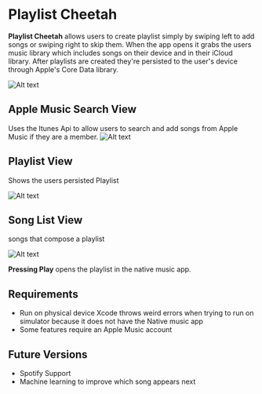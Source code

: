 # Playlist Cheetah

**Playlist Cheetah** allows users to create playlist simply by swiping left to add songs or swiping right to skip them. When the app opens it grabs the users music library which includes songs on their device and in their iCloud library. After playlists are created they're persisted to the user's device through Apple's Core Data library.

![Alt text](https://cloud.githubusercontent.com/assets/20712747/22717136/007bb9c2-ed5f-11e6-8552-e0678550fb28.jpg)

## Apple Music Search View

Uses the Itunes Api to allow users to search and add songs from Apple Music if they are a member.
![Alt text](https://cloud.githubusercontent.com/assets/20712747/22717138/007c0792-ed5f-11e6-80d7-ef3e7fec35a2.jpg)

## Playlist View
Shows the users persisted Playlist

![Alt text](https://cloud.githubusercontent.com/assets/20712747/22717137/007bf37e-ed5f-11e6-9967-1d9424e7e3c4.jpg)

## Song List View
songs that compose a playlist

![Alt text](https://cloud.githubusercontent.com/assets/20712747/22717135/007b4000-ed5f-11e6-9fdf-8b5d1138a4b2.jpg)

**Pressing Play** opens the playlist in the native music app.

## Requirements
* Run on physical device Xcode throws weird errors when trying to run on simulator because it does not have the Native music app
* Some features require an Apple Music account

## Future Versions
* Spotify Support
* Machine learning to improve which song appears next
